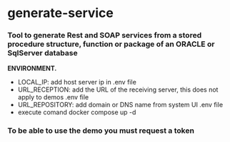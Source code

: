# generate-service
### Tool to generate Rest and SOAP services from a stored procedure structure, function or package of an ORACLE or SqlServer database
**ENVIRONMENT.**
 * LOCAL_IP: add host server ip in .env file
 * URL_RECEPTION: add the URL of the receiving server, this does not apply to demos .env file
 * URL_REPOSITORY: add domain or DNS name from system UI .env file
 * execute comand docker compose up -d
 
 ### To be able to use the demo you must request a token
